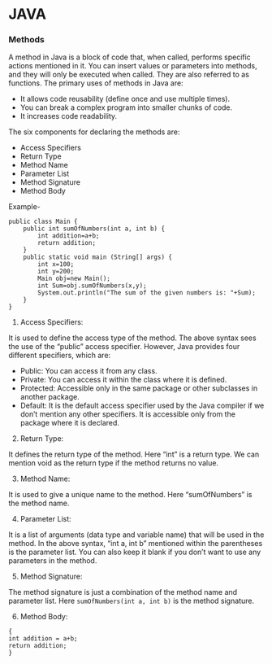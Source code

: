 # JAVA

### Methods

 A method in Java is a block of code that, when called, performs specific actions mentioned in it.
 You can insert values or parameters into methods, and they will only be executed when called. 
 They are also referred to as functions. The primary uses of methods in Java are:

 - It allows code reusability (define once and use multiple times).
 - You can break a complex program into smaller chunks of code.
 - It increases code readability.

 The six components for declaring the methods are:
  - Access Specifiers
  - Return Type
  - Method Name
  - Parameter List
  - Method Signature
  - Method Body 


  
Example-
``` 
public class Main {
    public int sumOfNumbers(int a, int b) {
        int addition=a+b;
        return addition;
    }
    public static void main (String[] args) {
        int x=100;
        int y=200;
        Main obj=new Main();
        int Sum=obj.sumOfNumbers(x,y);
        System.out.println("The sum of the given numbers is: "+Sum);
    }
}
```


1) Access Specifiers:

It is used to define the access type of the method. The above syntax sees the use of the “public” access specifier. 
However, Java provides four different specifiers, which are:

- Public: You can access it from any class.
- Private: You can access it within the class where it is defined.
- Protected: Accessible only in the same package or other subclasses in another package.
- Default: It is the default access specifier used by the Java compiler if we don’t mention any other specifiers. It is accessible only from the package where it is declared.

 
 2) Return Type: 
 
 It defines the return type of the method. Here “int” is a return type. 
 We can mention void as the return type if the method returns no value.
 


3) Method Name: 

It is used to give a unique name to the method. Here “sumOfNumbers” is the method name.



4) Parameter List:

It is a list of arguments (data type and variable name) that will be used in the method. 
In the above syntax, “int a, int b” mentioned within the parentheses is the parameter list. 
You can also keep it blank if you don’t want to use any parameters in the method.


5) Method Signature:

The method signature is just a combination of the method name and parameter list.
Here ```sumOfNumbers(int a, int b)``` is the method signature.


6) Method Body:

``` 
{
int addition = a+b;
return addition;
}
```



